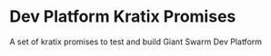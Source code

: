 # Dev Platform Kratix Promises

A set of kratix promises to test and build Giant Swarm Dev Platform
